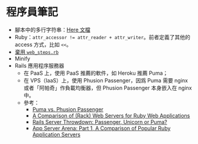 # 程序員筆記

* 腳本中的多行字符串：[Here 文檔](http://zh.wikipedia.org/zh-hant/Here%E6%96%87%E6%A1%A3)
* Ruby：`attr_accessor != attr_reader + attr_writer`。前者定義了其他的 access 方式，比如 `<<`。
* [棄用 `web_steps.rb`](http://aslakhellesoy.com/post/11055981222/the-training-wheels-came-off)
* Minify
* Rails 應用程序服務器
	* 在 PaaS 上，使用 PaaS 推薦的軟件，如 Heroku 推薦 Puma；
	* 在 VPS（IaaS）上，使用 Phusion Passenger，因爲 Puma 需要 nginx 或者「阿帕奇」作負載均衡器，但 Phusion Passenger 本身嵌入在 nginx 中。
	* 參考：
		* [Puma vs. Phusion Passenger][Phusion]
		* [A Comparison of (Rack) Web Servers for Ruby Web Applications][DigitalOcean]
		* [Rails Server Throwdown: Passenger, Unicorn or Puma?][Engine Yard Article]
		* [App Server Arena: Part 1, A Comparison of Popular Ruby Application Servers][Engine Yard Blog]

[Phusion]: https://github.com/phusion/passenger/wiki/Puma-vs-Phusion-Passenger "Passenger Wiki at GitHub"
[DigitalOcean]: https://www.digitalocean.com/community/tutorials/a-comparison-of-rack-web-servers-for-ruby-web-applications "DigitalOcean"
[Engine Yard Article]: https://www.engineyard.com/articles/rails-server "Engine Yard"
[Engine Yard Blog]: https://blog.engineyard.com/2014/ruby-app-server-arena-pt1 "Engine Yard"
